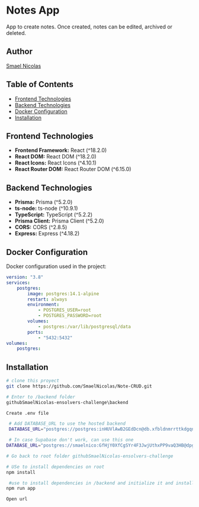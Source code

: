 # Notes App

App to create notes. Once created, notes can be edited, archived or deleted.

## Author

[Smael Nicolas](https://github.com/SmaelNicolas)

## Table of Contents

-   [Frontend Technologies](#frontend-technologies)
-   [Backend Technologies](#backend-technologies)
-   [Docker Configuration](#docker-configuration)
-   [Installation](#installation)

## Frontend Technologies

-   **Frontend Framework:** React (^18.2.0)
-   **React DOM:** React DOM (^18.2.0)
-   **React Icons:** React Icons (^4.10.1)
-   **React Router DOM:** React Router DOM (^6.15.0)

## Backend Technologies

-   **Prisma:** Prisma (^5.2.0)
-   **ts-node:** ts-node (^10.9.1)
-   **TypeScript:** TypeScript (^5.2.2)
-   **Prisma Client:** Prisma Client (^5.2.0)
-   **CORS:** CORS (^2.8.5)
-   **Express:** Express (^4.18.2)

## Docker Configuration

Docker configuration used in the project:

```yaml
version: "3.8"
services:
    postgres:
        image: postgres:14.1-alpine
        restart: always
        environment:
            - POSTGRES_USER=root
            - POSTGRES_PASSWORD=root
        volumes:
            - postgres:/var/lib/postgresql/data
        ports:
            - "5432:5432"
volumes:
    postgres:
```

## Installation

```bash
# clone this proyect
git clone https://github.com/SmaelNicolas/Note-CRUD.git
```

```bash
# Enter to /backend folder
githubSmaelNicolas-ensolvers-challenge\backend
```

```bash
Create .env file
```

```bash
 # Add DATABASE_URL to use the hosted backend
 DATABASE_URL="postgres://postgres:inHUVlAwB2GEdDcn@db.xfbldnmrrttkdgqnshbp.supabase.co:6543/postgres"
```

```bash
 # In case Supabase don't work, can use this one
DATABASE_URL="postgres://smaelnico:GfHjY0XfCgSYr4F3JwjUthxPP9vaQ3HB@dpg-cjofa83gl9oc73fjlnug-a.oregon-postgres.render.com/notes_crud"
```

```bash
# Go back to root folder githubSmaelNicolas-ensolvers-challenge
```

```bash
# USe to install dependencies on root
npm install
```

```bash
 #use to install dependencies in /backend and initialize it and install dependencies in /frontend and initialize it
npm run app
```

```bash
Open url
```
